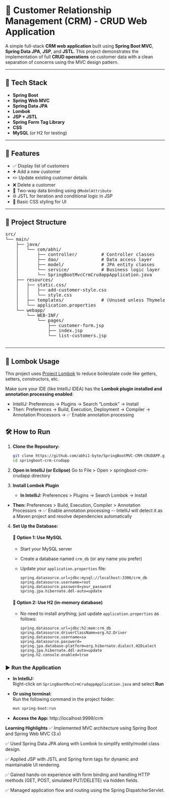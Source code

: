 # 🧾 Customer Relationship Management (CRM) - CRUD Web Application

A simple full-stack **CRM web application** built using **Spring Boot MVC**, **Spring Data JPA**, **JSP**, and **JSTL**. This project demonstrates the implementation of full **CRUD operations** on customer data with a clean separation of concerns using the MVC design pattern.

---

## 🚀 Tech Stack

- **Spring Boot**
- **Spring Web MVC**
- **Spring Data JPA**
- **Lombok**
- **JSP + JSTL**
- **Spring Form Tag Library**
- **CSS**
- **MySQL** (or H2 for testing)

---

## 🎯 Features

- ✅ Display list of customers
- ➕ Add a new customer
- ✏️ Update existing customer details
- ❌ Delete a customer
- 🔁 Two-way data binding using `@ModelAttribute`
- 🌐 JSTL for iteration and conditional logic in JSP
- 🎨 Basic CSS styling for UI

---

## 📂 Project Structure

<pre>
src/
└── main/
    ├── java/
    │   └── com/abhi/
    │       ├── controller/         # Controller classes
    │       ├── dao/                # Data access layer
    │       ├── model/              # JPA entity classes
    │       └── service/            # Business logic layer
    │       └── SpringBootMvcCrmCrudappApplication.java
    ├── resources/
    │   ├── static.css/
    │   │   ├── add-customer-style.css
    │   │   └── style.css
    │   ├── templates/              # (Unused unless Thymeleaf is used)
    │   └── application.properties
    └── webapp/
        └── WEB-INF/
            └── pages/
                ├── customer-form.jsp
                ├── index.jsp
                └── list-customers.jsp

</pre>


---
## 📌 Lombok Usage

This project uses [Project Lombok](https://projectlombok.org/) to reduce boilerplate code like getters, setters, constructors, etc.

Make sure your IDE (like IntelliJ IDEA) has the **Lombok plugin installed and annotation processing enabled**:
- IntelliJ: Preferences → Plugins → Search “Lombok” → Install
- Then: Preferences → Build, Execution, Deployment → Compiler → Annotation Processors → ✅ Enable annotation processing

## 🛠 How to Run

1. **Clone the Repository:**
   ```bash
   git clone https://github.com/abhi1-byte/SpringBootMVC-CRM-CRUDAPP.git
   cd springboot-crm-crudapp
   
2. **Open in IntelliJ (or Eclipse)**
    Go to File > Open > springboot-crm-crudapp directory

3. **Install Lombok Plugin**
   - **In IntelliJ:**
      Preferences > Plugins → Search Lombok → Install
  - **Then:**
     Preferences > Build, Execution, Compiler > Annotation Processors → ✅ Enable annotation processing
     -- IntelliJ will detect it as a Maven project and resolve dependencies automatically
4. **Set Up the Database:**
   #### 🐬 Option 1: Use MySQL
   - Start your MySQL server
   - Create a database named `crm_db` (or any name you prefer)
   - Update your `application.properties` file:

     ```properties
     spring.datasource.url=jdbc:mysql://localhost:3306/crm_db
     spring.datasource.username=root
     spring.datasource.password=your_password
     spring.jpa.hibernate.ddl-auto=update
     ```

   #### 🧪 Option 2: Use H2 (in-memory database)

   - No need to install anything; just update `application.properties` as follows:

     ```properties
     spring.datasource.url=jdbc:h2:mem:crm_db
     spring.datasource.driverClassName=org.h2.Driver
     spring.datasource.username=sa
     spring.datasource.password=
     spring.jpa.database-platform=org.hibernate.dialect.H2Dialect
     spring.jpa.hibernate.ddl-auto=update
     spring.h2.console.enabled=true
     ```
   
### ▶️ Run the Application

- **In IntelliJ:**  
  Right-click on `SpringBootMvcCrmCrudappApplication.java` and select **Run**

- **Or using terminal:**  
  Run the following command in the project folder:

  ```bash
  mvn spring-boot:run

- **Access the App:**
http://localhost:9999/crm

**Learning Highlights**
  ✅ Implemented MVC architecture using Spring Boot and Spring Web MVC (3.x)

  ✅ Used Spring Data JPA along with Lombok to simplify entity/model class design.

  ✅ Applied JSP with JSTL and Spring form tags for dynamic and maintainable UI rendering.

  ✅ Gained hands-on experience with form binding and handling HTTP methods (GET, POST, simulated PUT/DELETE) via hidden fields.

  ✅ Managed application flow and routing using the Spring DispatcherServlet.







